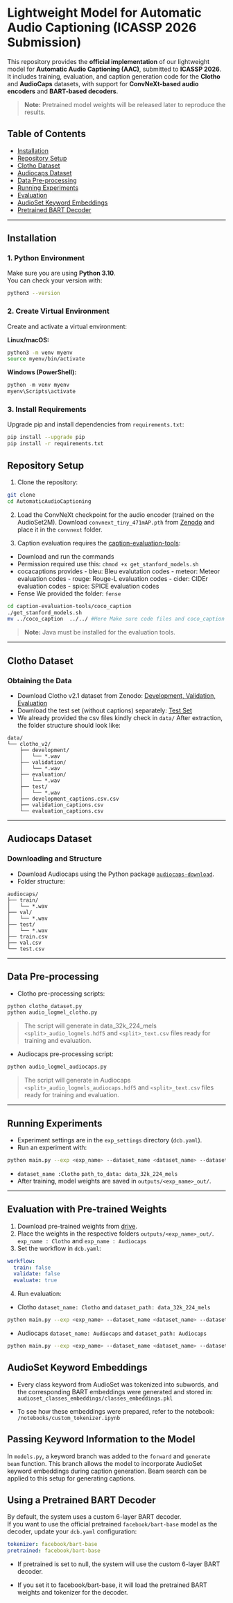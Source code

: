 # Lightweight Model for Automatic Audio Captioning (ICASSP 2026 Submission)

This repository provides the **official implementation** of our lightweight model for **Automatic Audio Captioning (AAC)**, submitted to **ICASSP 2026**.  
It includes training, evaluation, and caption generation code for the **Clotho** and **AudioCaps** datasets, with support for **ConvNeXt-based audio encoders** and **BART-based decoders**.  

> **Note:** Pretrained model weights will be released later to reproduce the results.


## Table of Contents
- [Installation](#installation)
- [Repository Setup](#repository-setup)  
- [Clotho Dataset](#clotho-dataset)  
- [Audiocaps Dataset](#audiocaps-dataset)  
- [Data Pre-processing](#data-pre-processing)  
- [Running Experiments](#running-experiments)  
- [Evaluation](#evaluation)  
- [AudioSet Keyword Embeddings](#-keyword-information)
- [Pretrained BART Decoder](#-pretrained-decoder)

---

## Installation

### 1. Python Environment
Make sure you are using **Python 3.10**.  
You can check your version with:

```bash
python3 --version
```

### 2. Create Virtual Environment
Create and activate a virtual environment:

**Linux/macOS:**
```bash
python3 -m venv myenv
source myenv/bin/activate
```

**Windows (PowerShell):**
```powershell
python -m venv myenv
myenv\Scripts\activate
```

### 3. Install Requirements
Upgrade pip and install dependencies from `requirements.txt`:

```bash
pip install --upgrade pip
pip install -r requirements.txt
```

## Repository Setup

1. Clone the repository:

```bash
git clone  
cd AutomaticAudioCaptioning
```

2. Load the ConvNeXt checkpoint for the audio encoder (trained on the AudioSet2M). Download `convnext_tiny_471mAP.pth` from [Zenodo](https://zenodo.org/records/8020843) and place it in the `convnext` folder.  


3. Caption evaluation requires the [caption-evaluation-tools](https://github.com/audio-captioning/caption-evaluation-tools):  
-  Download and run the commands
-  Permission required use this: `chmod +x get_stanford_models.sh`
-  cocacaptions provides 
        - bleu: Bleu evalutation codes
        - meteor: Meteor evaluation codes
        - rouge: Rouge-L evaluation codes
        - cider: CIDEr evaluation codes
        - spice: SPICE evaluation codes
- Fense We provided the folder: `fense`

```bash
cd caption-evaluation-tools/coco_caption
./get_stanford_models.sh
mv ../coco_caption  ../../ #Here Make sure code files and coco_caption in the same directory
```

> **Note:** Java must be installed for the evaluation tools.

---

## Clotho Dataset

### Obtaining the Data

- Download Clotho v2.1 dataset from Zenodo: [Development, Validation, Evaluation](https://doi.org/10.5281/zenodo.4783391)  
- Download the test set (without captions) separately: [Test Set](https://zenodo.org/zenodo.3865658)  
- We already provided the csv files kindly check in `data/`
After extraction, the folder structure should look like:

```
data/
└── clotho_v2/
    ├── development/
    │   └── *.wav
    ├── validation/
    │   └── *.wav
    ├── evaluation/
    │   └── *.wav
    ├── test/
    │   └── *.wav
    ├── development_captions.csv.csv
    ├── validation_captions.csv
    └── evaluation_captions.csv
```

---

## Audiocaps Dataset

### Downloading and Structure

- Download Audiocaps using the Python package [`audiocaps-download`](https://pypi.org/project/audiocaps-download/).  
- Folder structure:

```
audiocaps/
├── train/
│   └── *.wav
├── val/
│   └── *.wav
├── test/
│   └── *.wav
├── train.csv
├── val.csv
└── test.csv
```

---

## Data Pre-processing

- Clotho pre-processing scripts:  

```bash
python clotho_dataset.py
python audio_logmel_clotho.py
```
> The script will generate in data_32k_224_mels  `<split>_audio_logmels.hdf5` and `<split>_text.csv` files ready for training and evaluation.
- Audiocaps pre-processing script:

```bash
python audio_logmel_audiocaps.py
```

> The script will generate in Audiocaps  `<split>_audio_logmels_audiocaps.hdf5` and `<split>_text.csv` files ready for training and evaluation.

---

## Running Experiments

- Experiment settings are in the `exp_settings` directory (`dcb.yaml`).  
- Run an experiment with:

```bash
python main.py --exp <exp_name> --dataset_name <dataset_name> --dataset_path <path_to_data>    
```
- `dataset_name :Clotho` `path_to_data: data_32k_224_mels`
- After training, model weights are saved in `outputs/<exp_name>_out/`.

---

## Evaluation with Pre-trained Weights

1. Download pre-trained weights from [drive](#).  
2. Place the weights in the respective folders `outputs/<exp_name>_out/`.   `exp_name : Clotho`  and  `exp_name : Audiocaps` 
3. Set the workflow in `dcb.yaml`:

```yaml
workflow:
  train: false
  validate: false
  evaluate: true
```

4. Run evaluation:

- Clotho  `dataset_name: Clotho` and  `dataset_path: data_32k_224_mels`

```bash
python main.py --exp <exp_name> --dataset_name <dataset_name> --dataset_path <path_to_data>
```
- Audiocaps `dataset_name: Audiocaps` and  `dataset_path: Audiocaps`

```bash
python main.py --exp <exp_name> --dataset_name <dataset_name> --dataset_path <path_to_data>
``` 

## AudioSet Keyword Embeddings

- Every class keyword from AudioSet was tokenized into subwords, and the corresponding BART embeddings were generated and stored in: `audioset_classes_embeddings/classes_embeddings.pkl`


- To see how these embeddings were prepared, refer to the notebook: `/notebooks/custom_tokenizer.ipynb`


## Passing Keyword Information to the Model

In `models.py`, a keyword branch was added to the `forward` and `generate beam` function. This branch allows the model to incorporate AudioSet keyword embeddings during caption generation. Beam search can be applied to this setup for generating captions. 

## Using a Pretrained BART Decoder

By default, the system uses a custom 6-layer BART decoder.  
If you want to use the official pretrained `facebook/bart-base` model as the decoder, update your `dcb.yaml` configuration:

```yaml
tokenizer: facebook/bart-base
pretrained: facebook/bart-base
```
- If pretrained is set to null, the system will use the custom 6-layer BART decoder.

- If you set it to facebook/bart-base, it will load the pretrained BART weights and tokenizer for the decoder.
